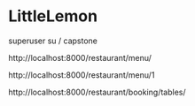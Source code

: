 # LittleLemon

superuser
su / capstone

http://localhost:8000/restaurant/menu/

http://localhost:8000/restaurant/menu/1

http://localhost:8000/restaurant/booking/tables/

